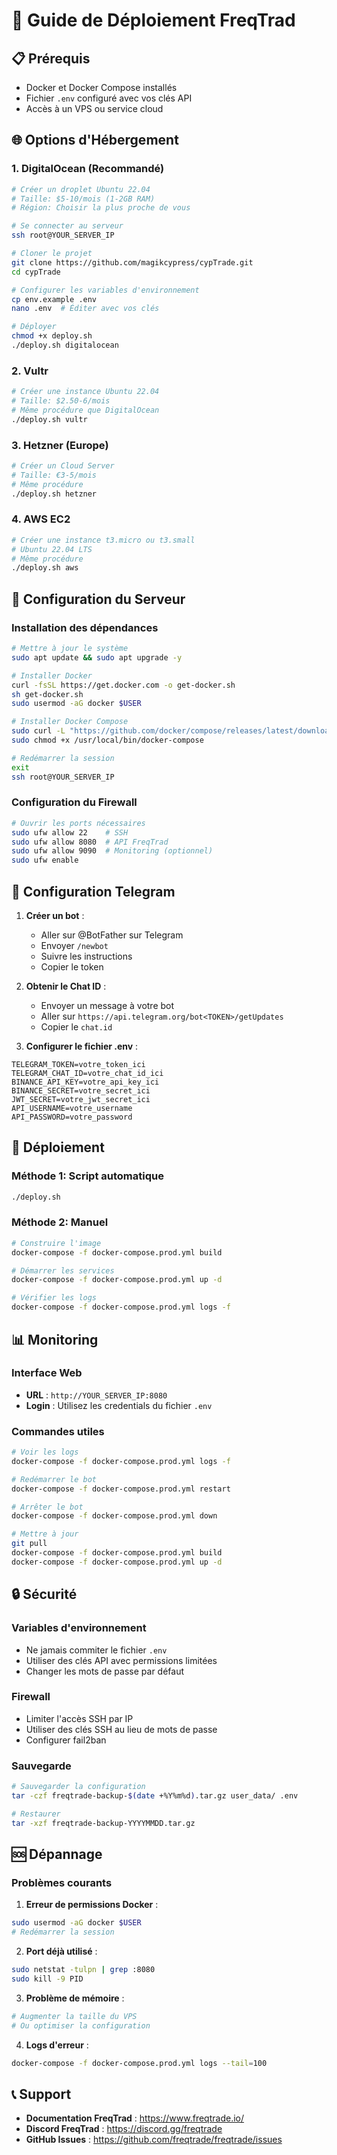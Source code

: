 # 🚀 Guide de Déploiement FreqTrad

## 📋 Prérequis

- Docker et Docker Compose installés
- Fichier `.env` configuré avec vos clés API
- Accès à un VPS ou service cloud

## 🌐 Options d'Hébergement

### 1. **DigitalOcean (Recommandé)**

```bash
# Créer un droplet Ubuntu 22.04
# Taille: $5-10/mois (1-2GB RAM)
# Région: Choisir la plus proche de vous

# Se connecter au serveur
ssh root@YOUR_SERVER_IP

# Cloner le projet
git clone https://github.com/magikcypress/cypTrade.git
cd cypTrade

# Configurer les variables d'environnement
cp env.example .env
nano .env  # Éditer avec vos clés

# Déployer
chmod +x deploy.sh
./deploy.sh digitalocean
```

### 2. **Vultr**

```bash
# Créer une instance Ubuntu 22.04
# Taille: $2.50-6/mois
# Même procédure que DigitalOcean
./deploy.sh vultr
```

### 3. **Hetzner (Europe)**

```bash
# Créer un Cloud Server
# Taille: €3-5/mois
# Même procédure
./deploy.sh hetzner
```

### 4. **AWS EC2**

```bash
# Créer une instance t3.micro ou t3.small
# Ubuntu 22.04 LTS
# Même procédure
./deploy.sh aws
```

## 🔧 Configuration du Serveur

### Installation des dépendances

```bash
# Mettre à jour le système
sudo apt update && sudo apt upgrade -y

# Installer Docker
curl -fsSL https://get.docker.com -o get-docker.sh
sh get-docker.sh
sudo usermod -aG docker $USER

# Installer Docker Compose
sudo curl -L "https://github.com/docker/compose/releases/latest/download/docker-compose-$(uname -s)-$(uname -m)" -o /usr/local/bin/docker-compose
sudo chmod +x /usr/local/bin/docker-compose

# Redémarrer la session
exit
ssh root@YOUR_SERVER_IP
```

### Configuration du Firewall

```bash
# Ouvrir les ports nécessaires
sudo ufw allow 22    # SSH
sudo ufw allow 8080  # API FreqTrad
sudo ufw allow 9090  # Monitoring (optionnel)
sudo ufw enable
```

## 📱 Configuration Telegram

1. **Créer un bot** :
   - Aller sur @BotFather sur Telegram
   - Envoyer `/newbot`
   - Suivre les instructions
   - Copier le token

2. **Obtenir le Chat ID** :
   - Envoyer un message à votre bot
   - Aller sur `https://api.telegram.org/bot<TOKEN>/getUpdates`
   - Copier le `chat.id`

3. **Configurer le fichier .env** :

```env
TELEGRAM_TOKEN=votre_token_ici
TELEGRAM_CHAT_ID=votre_chat_id_ici
BINANCE_API_KEY=votre_api_key_ici
BINANCE_SECRET=votre_secret_ici
JWT_SECRET=votre_jwt_secret_ici
API_USERNAME=votre_username
API_PASSWORD=votre_password
```

## 🚀 Déploiement

### Méthode 1: Script automatique

```bash
./deploy.sh
```

### Méthode 2: Manuel

```bash
# Construire l'image
docker-compose -f docker-compose.prod.yml build

# Démarrer les services
docker-compose -f docker-compose.prod.yml up -d

# Vérifier les logs
docker-compose -f docker-compose.prod.yml logs -f
```

## 📊 Monitoring

### Interface Web

- **URL** : `http://YOUR_SERVER_IP:8080`
- **Login** : Utilisez les credentials du fichier `.env`

### Commandes utiles

```bash
# Voir les logs
docker-compose -f docker-compose.prod.yml logs -f

# Redémarrer le bot
docker-compose -f docker-compose.prod.yml restart

# Arrêter le bot
docker-compose -f docker-compose.prod.yml down

# Mettre à jour
git pull
docker-compose -f docker-compose.prod.yml build
docker-compose -f docker-compose.prod.yml up -d
```

## 🔒 Sécurité

### Variables d'environnement

- Ne jamais commiter le fichier `.env`
- Utiliser des clés API avec permissions limitées
- Changer les mots de passe par défaut

### Firewall

- Limiter l'accès SSH par IP
- Utiliser des clés SSH au lieu de mots de passe
- Configurer fail2ban

### Sauvegarde

```bash
# Sauvegarder la configuration
tar -czf freqtrade-backup-$(date +%Y%m%d).tar.gz user_data/ .env

# Restaurer
tar -xzf freqtrade-backup-YYYYMMDD.tar.gz
```

## 🆘 Dépannage

### Problèmes courants

1. **Erreur de permissions Docker** :

```bash
sudo usermod -aG docker $USER
# Redémarrer la session
```

2. **Port déjà utilisé** :

```bash
sudo netstat -tulpn | grep :8080
sudo kill -9 PID
```

3. **Problème de mémoire** :

```bash
# Augmenter la taille du VPS
# Ou optimiser la configuration
```

4. **Logs d'erreur** :

```bash
docker-compose -f docker-compose.prod.yml logs --tail=100
```

## 📞 Support

- **Documentation FreqTrad** : <https://www.freqtrade.io/>
- **Discord FreqTrad** : <https://discord.gg/freqtrade>
- **GitHub Issues** : <https://github.com/freqtrade/freqtrade/issues>
